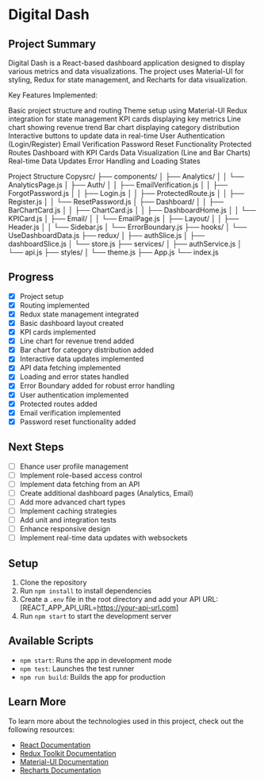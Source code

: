 # Digital Dash

## Project Summary
Digital Dash is a React-based dashboard application designed to display various metrics and data visualizations. The project uses Material-UI for styling, Redux for state management, and Recharts for data visualization.

Key Features Implemented:

Basic project structure and routing
Theme setup using Material-UI
Redux integration for state management
KPI cards displaying key metrics
Line chart showing revenue trend
Bar chart displaying category distribution
Interactive buttons to update data in real-time
User Authentication (Login/Register)
Email Verification
Password Reset Functionality
Protected Routes
Dashboard with KPI Cards
Data Visualization (Line and Bar Charts)
Real-time Data Updates
Error Handling and Loading States


Project Structure
Copysrc/
├── components/
│   ├── Analytics/
│   │   └── AnalyticsPage.js
│   ├── Auth/
│   │   ├── EmailVerification.js
│   │   ├── ForgotPassword.js
│   │   ├── Login.js
│   │   ├── ProtectedRoute.js
│   │   ├── Register.js 
│   │   └── ResetPassword.js 
│   ├── Dashboard/
│   │   ├── BarChartCard.js
│   │   ├── ChartCard.js
│   │   ├── DashboardHome.js
│   │   └── KPICard.js
│   ├── Email/
│   │   └── EmailPage.js
│   ├── Layout/
│   │   ├── Header.js
│   │   └── Sidebar.js
│   └── ErrorBoundary.js
├── hooks/
│   └── UseDashboardData.js
├── redux/
│   ├── authSlice.js
│   ├── dashboardSlice.js
│   └── store.js
├── services/
│   ├── authService.js
│   └── api.js
├── styles/
│   └── theme.js
├── App.js
└── index.js


 ## Progress
- [x] Project setup
- [x] Routing implemented
- [x] Redux state management integrated
- [x] Basic dashboard layout created
- [x] KPI cards implemented
- [x] Line chart for revenue trend added
- [x] Bar chart for category distribution added
- [x] Interactive data updates implemented
- [x] API data fetching implemented
- [x] Loading and error states handled
- [x] Error Boundary added for robust error handling
- [x] User authentication implemented   
- [x] Protected routes added
- [x] Email verification implemented
- [x] Password reset functionality added
      
## Next Steps
- [ ] Ehance user profile management
- [ ] Implement role-based access control
- [ ] Implement data fetching from an API
- [ ] Create additional dashboard pages (Analytics, Email)
- [ ] Add more advanced chart types
- [ ] Implement caching strategies
- [ ] Add unit and integration tests
- [ ] Enhance responsive design
- [ ] Implement real-time data updates with websockets

## Setup
1. Clone the repository
2. Run `npm install` to install dependencies
3. Create a `.env` file in the root directory and add your API URL: [REACT_APP_API_URL=https://your-api-url.com]
4. Run `npm start` to start the development server

## Available Scripts
- `npm start`: Runs the app in development mode
- `npm test`: Launches the test runner
- `npm run build`: Builds the app for production

## Learn More
To learn more about the technologies used in this project, check out the following resources:
- [React Documentation](https://reactjs.org/docs/getting-started.html)
- [Redux Toolkit Documentation](https://redux-toolkit.js.org/introduction/getting-started)
- [Material-UI Documentation](https://material-ui.com/getting-started/installation/)
- [Recharts Documentation](https://recharts.org/en-US/guide)
